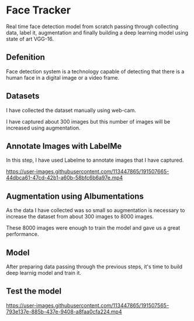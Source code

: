 
# Face Tracker

Real time face detection model from scratch passing through collecting data, label it, augmentation and finally building a deep learning model using state of art VGG-16.

## Defenition

Face detection system is a technology capable of detecting that there is a human face in a digital image or a video frame.

## Datasets

I have collected the dataset manually using web-cam.

I have captured about 300 images but this number of images will be increased using augmentation.

## Annotate Images with LabelMe

In this step, I have used Labelme to annotate images that I have captured.

https://user-images.githubusercontent.com/113447865/191507665-44dbca61-47cd-42b1-a60b-58bfc6b6a97e.mp4

## Augmentation using Albumentations

As the data I have collected was so small so augmentation is necessary to increase the dataset from about 300 images to 8000 images.

These 8000 images were enough to train the model and gave us a great performance.

## Model

After preparing data passing through the previous steps, it's time to build deep learnig model and train it.

## Test the model

https://user-images.githubusercontent.com/113447865/191507565-793e137e-885b-437e-9408-a8faa0cfa224.mp4
